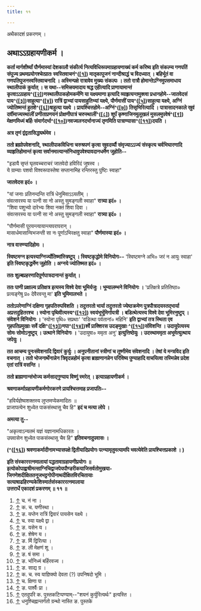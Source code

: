 ```yaml
---
title: ११

---
```



अथैकादशं प्रकरणम् ।

## अथाऽऽग्रहायणीकर्म ।

 **कर्ता मार्गशीर्ष्यां पौर्णमास्यां देशकालौ संकीर्त्य
नित्यविधिरूपमाग्रहायणाख्यं कर्म करिष्य इति संकल्प्य गणपतिं संपूज्य
प्रथमप्रयोगश्चेत्प्रातः स्वस्तिवाचनं^([\[१\]](#cite_note-1)) मातृकापूजनं
नान्दीश्राद्धं च विदध्यात् । बहिर्भूतं वा गणपतिपूजनस्वस्तिवाचनादि ।
अस्मिन्पक्षे रात्रावेव मुख्यः संकल्पः । ततो रात्रौ
होमान्तेऽग्निमुपसमाधाय स्थालीपाकं कुर्यात् । स यथा--समित्त्रयमादाय
श्रद्ध एहीत्यादि प्राणायामान्तं
कृत्वाऽऽग्रहाय^([\[२\]](#cite_note-2))णस्थालीपाकहोमकर्मणि या यक्ष्यमाणा
इत्यादि व्याहृत्यन्तमुक्त्वा प्रधानहोमे--जातवेदसं
पाय^([\[३\]](#cite_note-3))साहुत्या^([\[४\]](#cite_note-4)) रात्रिं
द्वाभ्यां पायसाहुतिभ्यां यक्ष्ये, पौर्णमासीं
पाय^([\[५\]](#cite_note-5))साहुत्या यक्ष्ये, अग्निं ज्योतिष्मन्तं
हुतशे^([\[६\]](#cite_note-6))षाहुत्या यक्ष्ये ।
प्रायश्चित्तहोमे--अग्निं^([\[७\]](#cite_note-7)) तिसृभिरित्यादि ।
पात्रासादनकाले स्रुवं दर्वीमाज्यस्थालीं प्रणीताप्रणयनं प्रोक्षणीपात्रं
चरुस्थालीं^([\[८\]](#cite_note-8)) शूर्पं कृष्णाजिनमुलूखलं
मुसलमुपवेषं^([\[९\]](#cite_note-9)) मेक्षणमिध्मं बर्हिः
संमार्गदर्भा^([\[१०\]](#cite_note-10))नवज्वलनदर्भानाज्यं तृणमिति
पात्राण्यासा^([\[११\]](#cite_note-11))दयति ।**

 **अत्र तृणं द्वंद्वतासिद्ध्यर्थमेव ।**

 **ततो ब्रह्मोपवेशनादि, स्थालीपाकविधिना चरुश्रपणं कृत्वा स्रुवदर्व्यौ
संमृज्याऽऽज्यं संस्कृत्य चर्वभिघारणादि व्याहृतिहोमान्तं कृत्वा
सर्वानमात्यान्संनिधावुपवेश्यावदानधर्मेण जुहोति--**

"इडायै सृप्तं घृतवच्चराचरं जातवेदो हविरिदं जुषस्व ।  
ये ग्राम्याः पशवो विश्वरूपास्तेषा सप्तानामिह रन्तिरस्तु पुष्टिः स्वाहा"

 **जातवेदस इदं० ।**

"यां जनाः प्रतिनन्दन्ति रात्रिं धेनुमिवाऽऽयतीम् ।  
संवत्सरस्य या पत्नी सा नो अस्तु सुमङ्गली स्वाहा" **रात्र्या इदं० ।**  
"शिवा पशुभ्यो दारेभ्यः शिवा नक्तं शिवा दिवा ।  
संवत्सरस्य या पत्नी सा नो अस्तु सुमङ्गली स्वाहा" **रात्र्या इदं० ।**

"पौर्णमासी पूरयन्त्यायान्त्यपरापरान् ।  
मासार्धमासान्विभजन्ती सा नः पूर्णाऽभिरक्षतु स्वाहा" **पौर्णमास्या इदं०
।**

 **नात्र वारुण्यादिहोमः ।**

 **स्विष्टमग्न इत्यस्याग्निर्ज्योतिष्मांस्त्रिष्टुप् । स्विष्टकृद्धोमे
विनियोगः--** 'स्विष्टमग्ने अभि० जरं न आयुः स्वाहा' **इति
स्विष्टकृद्धर्मेण जुहोति । अग्नये ज्योतिष्मत इदं० ।**

 **ततः शुल्बप्रहरणादिपूर्णपात्रदानान्तं कुर्यात् ।**

 **ततः पाणी प्रक्षाल्य प्रतिक्षत्र इत्यस्य विश्वे देवा भूमिर्यजुः ।
भूम्यालम्भने विनियोगः ।** 'प्रतिक्षत्रे प्रतितिष्ठा० प्रत्यङ्गेषु प्र०
देवैरवन्तु मा' **इति भूमिमालभते ।**

 **ततोऽपरेणाग्निं दक्षिणा गृहपतिरुपविशति । तदुत्तरतो भार्या तदुत्तरतो
ज्येष्ठक्रमेण पुत्रपौत्रादयस्तद्भार्या अप्रत्तदुहितरश्च । स्योना
पृथिवीत्यस्य^([\[१२\]](#cite_note-12)) स्वयंभूर्भूमिर्गायत्री ।
बडित्थेत्यस्य विश्वे देवा भूमिरनुष्टुप् । संवेशने विनियोगः ।** 'स्योना
पृथि० सप्रथाः' 'वडित्था पर्वतानां० महिनि' **इति द्वाभ्यां तत्र स्थिता एव
गृहपतिप्रमुखाः सर्वे
दक्षि^([\[१३\]](#cite_note-13))णपा^([\[१४\]](#cite_note-14))र्श्वे
प्राक्शिरस उदङ्मुखाः ^([\[१५\]](#cite_note-15))संविशन्ति । उदायुपेत्यस्य
सोमः सोमोऽनुष्टुप् । उत्थाने विनियोगः ।** 'उदायुषा० ममृता अनु'
**इत्युत्तिष्ठेयुः । उदस्थाममृता अभूमेत्युत्थाय जपेयुः ।**

 **तत आचम्य पुनःसंवेशनादि द्विवारं कुर्युः । अनुपनीतानां स्त्रीणां च
तूष्णीमेव संवेशनादि । तेषां ये मन्त्रविद इति वचनात् । ततो
भोजनार्थेनान्नेन त्रिवृदन्नहोमं कृत्वा ब्राह्मणानन्नेन परिविष्य
पुण्याहादि वाचयित्वा तस्मिन्नेव प्रदेश एतां रात्रिं वसन्ति ।**

 **ततो ब्राह्मणान्संभोज्य कर्मसाद्गुण्याय विष्णुं स्मरेत् ।
इत्याग्रहायणीकर्म ।**

 **श्रवणाकर्माग्रहायणीकर्मणोरकरणे प्रायश्चित्तमाह प्रजापतिः--**

"हविर्यज्ञेष्वशक्तस्य लुप्तमप्येकमादितः ॥  
प्राजापत्येन शुध्येत पाकसंस्थासु चैव हि" **इदं च मत्या लोपे ।**

**अमत्या तु--**

"अकृत्वाऽन्यतमं यज्ञं यज्ञानामधिकारतः ।  
उपवासेन शुध्येत पाकसंस्थासु चैव हि" **इतिवचनादुपवासः ।**

 **(^([\[१६\]](#cite_note-16)) श्रवणाकर्मादीनामभ्यासपक्षे
द्वितीयादिप्रयोगः पत्न्यामृतुमत्यामपि भवत्येवेति प्रायश्चित्तप्रकाशे ।
)**

**इति संस्काररत्नमालायां पद्धतावाग्रहायणीप्रयोगः ॥
इत्योकोपाह्वश्रीमत्साग्निचिद्वाजपेयपौण्डरीकयाजिसर्वतोमुखया-  
जिगणेशदीक्षिततनूजभट्टगोपीनाथदीक्षितविरचितायाः  
सत्याषाढहिरण्यकेशिस्मार्तसंस्काररत्नमालाया  
उत्तरार्धे एकादशं प्रकरणम् ॥ ११ ॥**

1.  [↑](#cite_ref-1) च. नं ना ।
2.  [↑](#cite_ref-2) क. च. यणीस्था ।
3.  [↑](#cite_ref-3) ङ. यप्तेन रात्रिं द्विवारं पायसेन यक्ष्ये ।
4.  [↑](#cite_ref-4) च. स्या यक्ष्ये द्वा ।
5.  [↑](#cite_ref-5) ङ. यसेन य ।
6.  [↑](#cite_ref-6) ङ. शेषेण य ।
7.  [↑](#cite_ref-7) ङ. र्मि द्विरित्या ।
8.  [↑](#cite_ref-8) ङ. ली मेक्षणं शू ।
9.  [↑](#cite_ref-9) ङ. षं समा ।
10. [↑](#cite_ref-10) ङ. र्भानिध्मं बर्हिरवज्व ।
11. [↑](#cite_ref-11) ङ. साद्य ग्र ।
12. [↑](#cite_ref-12) क. च. स्य याज्ञिक्यो देवता (?) उपनिषदो भूमि ।
13. [↑](#cite_ref-13) च. क्षिणा पा ।
14. [↑](#cite_ref-14) ङ. पार्श्वैः प्रा ।
15. [↑](#cite_ref-15) एतदुपरि क. पुस्तकटिप्पण्याम्--"शयनं
    कुर्युरित्यर्थः" इत्यस्ति ।
16. [↑](#cite_ref-16) धनुश्चिह्नान्तर्गतो ग्रन्थो नास्ति ङ. पुस्तके
